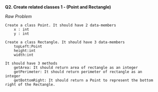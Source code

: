 **Q2. Create related classes 1 - (Point and Rectangle)**

_Raw Problem_

    Create a class Point. It should have 2 data-members
        x : int
        y : int

    Create a class Rectangle. It should have 3 data-members
        topLeft:Point
        height:int
        width:int

    It should have 3 methods 
        getArea: It should return area of rectangle as an integer
        getPerimeter: It should return perimeter of rectangle as an integer
        getBottomRight: It should return a Point to represent the bottom right of the Rectangle.
